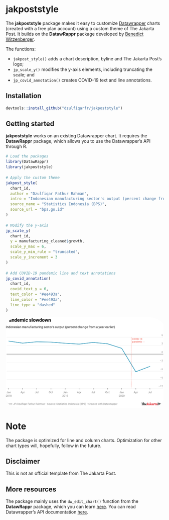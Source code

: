 
<!-- README.md is generated from README.Rmd. Please edit that file -->

# jakpoststyle

<!-- badges: start -->
<!-- badges: end -->

The **jakpoststyle** package makes it easy to customize
[Datawrapper](https://www.datawrapper.de/) charts (created with a free
plan account) using a custom theme of The Jakarta Post. It builds on the
**DatawRappr** package developed by [Benedict
Witzenberger](https://github.com/munichrocker).

The functions:

-   `jakpost_style()` adds a chart description, byline and The Jakarta
    Post’s logo;  
-   `jp_scale_y()` modifies the y-axis elements, including truncating
    the scale; and  
-   `jp_covid_annotation()` creates COVID-19 text and line annotations.

## Installation

``` r
devtools::install_github("dzulfiqarfr/jakpoststyle")
```

## Getting started

**jakpoststyle** works on an existing Datawrapper chart. It requires the
**DatawRappr** package, which allows you to use the Datawrapper’s API
through R.

``` r
# Load the packages
library(DatawRappr)
library(jakpoststyle)

# Apply the custom theme
jakpost_style(
  chart_id,
  author = "Dzulfiqar Fathur Rahman",
  intro = "Indonesian manufacturing sector's output (percent change from a year earlier)",
  source_name = "Statistics Indonesia (BPS)",
  source_url = "bps.go.id"
)

# Modify the y-axis
jp_scale_y(
  chart_id,
  y = manufacturing_cleaned$growth,
  scale_y_max = 6,
  scale_y_min_rule = "truncated",
  scale_y_increment = 3
)

# Add COVID-19 pandemic line and text annotations
jp_covid_annotation(
  chart_id,
  covid_text_y = 6,
  text_color = "#ee493a",
  line_color = "#ee493a",
  line_type = "dashed"
)
```

<img src="https://raw.githubusercontent.com/dzulfiqarfr/jakpoststyle/main/figures/idn_manufacturing_plot.png" style="border-radius:10%">

# Note

The package is optimized for line and column charts. Optimization for
other chart types will, hopefully, follow in the future.

## Disclaimer

This is not an official template from The Jakarta Post.

## More resources

The package mainly uses the `dw_edit_chart()` function from the
**DatawRappr** package, which you can learn
[here](https://munichrocker.github.io/DatawRappr/reference/dw_edit_chart.html).
You can read Datawrapper’s API documentation
[here](https://developer.datawrapper.de/reference).
